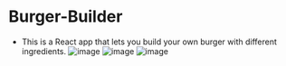 # Burger-Builder
* This is a React app that lets you build your own burger with different ingredients.
![image](https://user-images.githubusercontent.com/69240053/141647122-a45e1183-7063-4400-b0c0-3c2592c5eb4d.png)
![image](https://user-images.githubusercontent.com/69240053/141647142-bee97570-5ecb-4449-a47d-171f7658c4bb.png)
![image](https://user-images.githubusercontent.com/69240053/141647154-2a03b1fd-fcbf-4dc8-b147-e9b35a71ea76.png)
